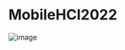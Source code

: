 # MobileHCI2022
![image](https://user-images.githubusercontent.com/53588732/192137033-36f48af1-6429-4fcc-a93f-b58aec7f9fd6.png)
